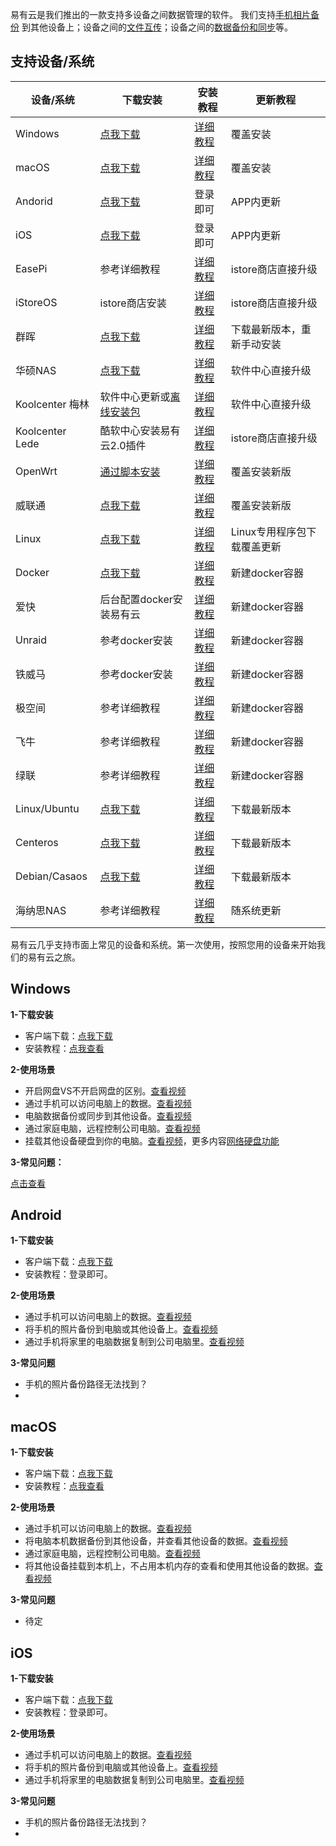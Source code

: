 易有云是我们推出的一款支持多设备之间数据管理的软件。
我们支持[手机相片备份](https://doc.linkease.com/zh/guide/linkease/function/photo_backup.html/) 到其他设备上；设备之间的[文件互传](https://doc.linkease.com/zh/guide/linkease/function/file_transfer.html)；设备之间的[数据备份和同步](https://doc.linkease.com/zh/guide/linkease/function/file_backup.html)等。

## 支持设备/系统

|  设备/系统   | 下载安装  | 安装教程  | 更新教程   |
|  ----  | ----  |  ---   |  ---   |
|Windows|[点我下载](https://www.linkease.com/download/?type=Windows)|[详细教程](/zh/guide/linkease/install/device/windows.html)|覆盖安装|
|macOS|[点我下载](https://www.linkease.com/download/?type=macOS)|[详细教程](/zh/guide/linkease/install/device/mac.html)|覆盖安装|
|Andorid|[点我下载](https://www.linkease.com/download/?type=Andorid)|登录即可|APP内更新|
|iOS|[点我下载](https://www.linkease.com/download/?type=iOS)|登录即可|APP内更新|
|EasePi|参考详细教程|[详细教程](/zh/guide/linkease/install/device/easepi.html)|istore商店直接升级|
|iStoreOS|istore商店安装|[详细教程](/zh/guide/linkease/install/device/istoreos.html)|istore商店直接升级|
|群晖|[点我下载](https://www.linkease.com/download/?type=群晖)|[详细教程](/zh/guide/linkease/install/device/synology.html)|下载最新版本，重新手动安装|
|华硕NAS|[点我下载](https://fw.koolcenter.com/binary/LinkEase/Asus-Nas/)|[详细教程](/zh/guide/linkease/install/device/asus_nas.html)|软件中心直接升级|
|Koolcenter 梅林|软件中心更新或[离线安装包](https://rogsoft.ddnsto.com/linkease/linkease.tar.gz)|[详细教程](/zh/guide/linkease/install/device/koolcenter_merlin.html)|软件中心直接升级|
|Koolcenter Lede|酷软中心安装易有云2.0插件|[详细教程](/zh/guide/linkease/install/device/koolcenter_lede.html)|istore商店直接升级 |
|OpenWrt|[通过脚本安装](https://www.linkease.com/download/?type=%E6%9B%B4%E5%A4%9A)|[详细教程](/zh/guide/linkease/install/device/openwrt.html)| 覆盖安装新版 |
|威联通|[点我下载](https://www.linkease.com/download/?type=更多)|[详细教程](/zh/guide/linkease/install/device/qnap.html)|覆盖安装新版|
|Linux|[点我下载](https://www.linkease.com/download/?type=更多)|[详细教程](/zh/guide/linkease/install/device/linux.html)|Linux专用程序包下载覆盖更新|
|Docker|[点我下载](https://www.linkease.com/download/?type=Docker)|[详细教程](/zh/guide/linkease/install/device/docker.html)|新建docker容器|
|爱快| 后台配置docker安装易有云 | [详细教程](/zh/guide/linkease/install/device/ikuai.html) | 新建docker容器 |
|Unraid|参考docker安装| [详细教程](/zh/guide/linkease/install/device/docker.html) |  新建docker容器 |
|铁威马|参考docker安装| [详细教程](/zh/guide/linkease/install/device/docker.html) | 新建docker容器 |
|极空间|参考详细教程| [详细教程](/zh/guide/linkease/install/device/zspace.html) |  新建docker容器 |
|飞牛|参考详细教程| [详细教程](/zh/guide/linkease/install/device/fn.html) |  新建docker容器 |
|绿联|参考详细教程 | [详细教程](/zh/guide/linkease/install/device/ugreen.html) |  新建docker容器 |
| Linux/Ubuntu|[点我下载](https://fw.koolcenter.com/binary/LinkEase/LinuxStorage/) | [详细教程](/zh/guide/linkease/install/device/linux.html) | 下载最新版本 |
|Centeros| [点我下载](https://fw.koolcenter.com/binary/LinkEase/LinuxStorage/) | [详细教程](/zh/guide/linkease/install/device/linux.html) | 下载最新版本 |
|Debian/Casaos| [点我下载](https://fw.koolcenter.com/binary/LinkEase/LinuxStorage/) | [详细教程](/zh/guide/linkease/install/device/linux.html) | 下载最新版本 |
| 海纳思NAS |参考详细教程|  [详细教程](/zh/guide/linkease/install/device/histb.html)  |  随系统更新  |

易有云几乎支持市面上常见的设备和系统。第一次使用，按照您用的设备来开始我们的易有云之旅。

## Windows

**1-下载安装**

- 客户端下载：[点我下载](https://www.linkease.com/download/?type=Windows)
- 安装教程：[点我查看](/zh/guide/linkease/install/device/windows.html)

**2-使用场景**

- 开启网盘VS不开启网盘的区别。[查看视频](https://www.bilibili.com/video/BV1QDqtYAEVh/)
- 通过手机可以访问电脑上的数据。[查看视频](https://www.bilibili.com/video/BV1C8BPYpE61/)
- 电脑数据备份或同步到其他设备。[查看视频](暂无)
- 通过家庭电脑，远程控制公司电脑。[查看视频](暂无)
- 挂载其他设备硬盘到你的电脑。[查看视频](https://www.bilibili.com/video/BV1twBNYhEPu/)，更多内容[网络硬盘功能](/zh/guide/linkease/more/network_drive.html#网络硬盘)

**3-常见问题：**

[点击查看](/zh/guide/linkease/feedback/faq.html)

## Android

**1-下载安装**

- 客户端下载：[点我下载](https://www.linkease.com/download/?type=Andorid)
- 安装教程：登录即可。

**2-使用场景**

- 通过手机可以访问电脑上的数据。[查看视频]()
- 将手机的照片备份到电脑或其他设备上。[查看视频]()
- 通过手机将家里的电脑数据复制到公司电脑里。[查看视频]()

**3-常见问题**

- 手机的照片备份路径无法找到？
- 

## macOS

**1-下载安装**

- 客户端下载：[点我下载](https://www.linkease.com/download/?type=macOS)
- 安装教程：[点我查看]()

**2-使用场景**

- 通过手机可以访问电脑上的数据。[查看视频]()
- 将电脑本机数据备份到其他设备，并查看其他设备的数据。[查看视频]()
- 通过家庭电脑，远程控制公司电脑。[查看视频]()
- 将其他设备挂载到本机上，不占用本机内存的查看和使用其他设备的数据。[查看视频]()

**3-常见问题**

- 待定

## iOS

**1-下载安装**

- 客户端下载：[点我下载](https://www.linkease.com/download/?type=iOS)
- 安装教程：登录即可。

**2-使用场景**

- 通过手机可以访问电脑上的数据。[查看视频]()
- 将手机的照片备份到电脑或其他设备上。[查看视频]()
- 通过手机将家里的电脑数据复制到公司电脑里。[查看视频]()

**3-常见问题**

- 手机的照片备份路径无法找到？
- 